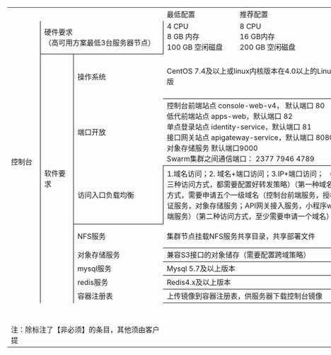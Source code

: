 <table width="824.25" border="0" cellpadding="0" cellspacing="0" style="width:824.25pt;border-collapse:collapse;table-layout:fixed;">
   <colgroup><col width="48" span="2" style="width:48.00pt;">
   <col width="152.50" style="mso-width-source:userset;mso-width-alt:7435;">
   <col width="121.60" style="mso-width-source:userset;mso-width-alt:5929;">
   <col width="206.65" style="mso-width-source:userset;mso-width-alt:10076;">
   <col width="247.50" style="mso-width-source:userset;mso-width-alt:12068;">
   </colgroup><tbody><tr height="16.80" style="height:16.80pt;">
    <td class="xl65" height="16.80" width="48" style="height:16.80pt;width:48.00pt;"></td>
    <td class="xl65" width="48" style="width:48.00pt;"></td>
    <td class="xl65" width="152.50" style="width:152.50pt;"></td>
    <td class="xl65" width="121.60" style="width:121.60pt;" x:str="">最低配置</td>
    <td class="xl65" width="206.65" style="width:206.65pt;" x:str="">推荐配置</td>
    <td class="xl73" width="247.50" style="width:247.50pt;" x:str="">备注</td>
   </tr>
   <tr height="56" style="height:56.00pt;mso-height-source:userset;mso-height-alt:1120;">
    <td class="xl66" height="415" rowspan="11" style="height:415.00pt;border-right:.5pt solid #000000;border-bottom:none;" x:str="">控制台</td>
    <td class="xl67" colspan="2" style="border-right:.5pt solid #000000;border-bottom:.5pt solid #000000;" x:str="">硬件要求<br>（高可用方案最低3台服务器节点）</td>
    <td class="xl68" x:str="">4 CPU<br>8 GB 内存<br>100 GB 空闲磁盘</td>
    <td class="xl68" x:str="">8 CPU<font class="font1"><br></font><font class="font1">16 GB内存</font><font class="font1"><br></font><font class="font1">200 GB 空闲磁盘</font></td>
    <td class="xl73"></td>
   </tr>
   <tr height="76" style="height:76.00pt;mso-height-source:userset;mso-height-alt:1520;">
    <td class="xl66" rowspan="10" style="border-right:.5pt solid #000000;border-bottom:none;" x:str="">软件要求</td>
    <td class="xl65" x:str="">操作系统</td>
    <td class="xl69" colspan="2" style="border-right:.5pt solid #000000;border-bottom:.5pt solid #000000;" x:str="">CentOS 7.4及以上或linux内核版本在4.0以上的Linux发行版</td>
    <td class="xl73"></td>
   </tr>
   <tr height="100" style="height:100.00pt;mso-height-source:userset;mso-height-alt:2000;">
    <td class="xl65" x:str="">端口开放</td>
    <td class="xl70" colspan="2" style="border-right:.5pt solid #000000;border-bottom:.5pt solid #000000;" x:str="">控制台前端站点 console-web-v4， 默认端口 80<font class="font1"><br></font><font class="font1">低代前端站点 apps-web，默认端口 82</font><font class="font1"><br></font><font class="font1">单点登录站点 identity-service，默认端口 81</font><font class="font1"><br></font><font class="font1">接口网关站点 apigateway-service，默认端口 8080</font><font class="font1"><br></font><font class="font1">对象存储服务 默认端口9000</font><font class="font1"><br></font><font class="font1">Swarm集群之间通信端口： 2377 7946 4789</font></td>
    <td class="xl73"></td>
   </tr>
   <tr height="33" style="height:33.00pt;mso-height-source:userset;mso-height-alt:660;">
    <td class="xl65" rowspan="3" style="border-right:.5pt solid #000000;border-bottom:.5pt solid #000000;" x:str="">访问入口负载均衡</td>
    <td class="xl71" colspan="2" rowspan="3" style="border-right:.5pt solid #000000;border-bottom:none;" x:str="">1.域名访问；2. 域名+端口访问；3.IP+端口访问； （以上三种访问方式，都需要配置好转发策略）（第一种域名访问方式，需要申请五个一级域名（控制台前端服务，授权认证服务，对象存储服务；API网关接入服务，小程序web前端服务）（第二种访问方式，至少需要申请一个域名）</td>
    <td class="xl77" rowspan="3" style="border-right:.5pt solid #000000;border-bottom:none;"></td>
   </tr>
   <tr height="33" style="height:33.00pt;mso-height-source:userset;mso-height-alt:660;">
   </tr><tr height="33" style="height:33.00pt;mso-height-source:userset;mso-height-alt:660;">
   </tr><tr height="16.80" style="height:16.80pt;">
    <td class="xl65" x:str="">NFS服务</td>
    <td class="xl72" colspan="2" style="border-right:none;border-bottom:.5pt solid #000000;" x:str="">集群节点挂载NFS服务共享目录，共享部署文件</td>
    <td class="xl78" x:str="">非必须，用于提供统一的部署文件和日志存储</td>
   </tr>
   <tr height="16.80" style="height:16.80pt;">
    <td class="xl65" x:str="">对象存储服务</td>
    <td class="xl72" colspan="2" style="border-right:none;border-bottom:.5pt solid #000000;" x:str="">兼容S3接口的对象储存（需要配置跨域策略）</td>
    <td class="xl73"></td>
   </tr>
   <tr height="16.80" style="height:16.80pt;">
    <td class="xl69" x:str="">mysql服务</td>
    <td class="xl70" colspan="2" style="border-right:.5pt solid #000000;border-bottom:.5pt solid #000000;" x:str="">Mysql 5.7及以上版本</td>
    <td class="xl73"></td>
   </tr>
   <tr height="16.80" style="height:16.80pt;">
    <td class="xl69" x:str="">redis服务</td>
    <td class="xl72" colspan="2" style="border-right:none;border-bottom:.5pt solid #000000;" x:str="">Redis4.x及以上版本</td>
    <td class="xl73"></td>
   </tr>
   <tr height="16.80" style="height:16.80pt;">
    <td class="xl73" x:str="">容器注册表</td>
    <td class="xl74" colspan="2" style="border-right:none;border-bottom:.5pt solid #000000;" x:str="">上传镜像到容器注册表，供服务器下载控制台镜像</td>
    <td class="xl73" x:str="">非必须，用于提供镜像存储服务</td>
   </tr>
   <tr height="16.80" style="height:16.80pt;">
    <td height="16.80" style="height:16.80pt;"></td>
    <td class="xl75" colspan="5" style="mso-ignore:colspan;"></td>
   </tr>
   <tr height="16.80" style="height:16.80pt;">
    <td height="16.80" style="height:16.80pt;"></td>
    <td class="xl75" colspan="5" style="mso-ignore:colspan;"></td>
   </tr>
   <tr height="16.80" style="height:16.80pt;">
    <td class="xl76" height="16.80" colspan="3" style="height:16.80pt;border-right:none;border-bottom:none;" x:str="">注：除标注了【非必须】的条目，其他须由客户提<span style="display:none;">供</span></td>
    <td class="xl75" colspan="3" style="mso-ignore:colspan;"></td>
   </tr>
   <!--[if supportMisalignedColumns]-->
    <tr width="0" style="display:none;">
     <td width="153" style="width:153;"></td>
     <td width="122" style="width:122;"></td>
     <td width="207" style="width:207;"></td>
     <td width="248" style="width:248;"></td>
    </tr>
   <!--[endif]-->
  </tbody></table>